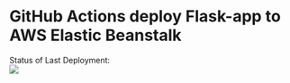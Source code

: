 # GitHub Actions deploy Flask-app to AWS Elastic Beanstalk



Status of Last Deployment:<br>
<img src="https://github.com/PavelBarsov/github-actions-cicd-aws/workflows/CI-CD-Pipeline-AWS-ElasticBeanstalk/badge.svg?branch=master"><br>
